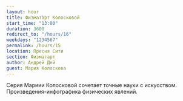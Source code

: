 ```yaml
---
layout: hour
title: Физматарт Колосковой
start_time: "13:00"
duration: 3600
redirect_to: "/hours/16"
weekdays: "1234567"
permalink: /hours/15
location: Пресня Сити
section: Физматарт
author: Андрей Дей
guest: Мария Колоскова  
---
```


Серия Мариии Колосковой сочетает точные науки с искусством. Произведения-инфографика физических явлений.
